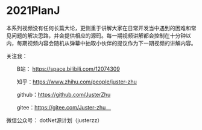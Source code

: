 # 2021PlanJ

本系列视频没有任何长篇大论，更侧重于讲解大家在日常开发当中遇到的困难和常见问题的解决思路，并会提供相应的源码。每一期视频讲解都会控制在十分钟以内，每期视频内容会随机从弹幕中抽取小伙伴的提议作为下一期视频的讲解内容。

关注我：

　　B站： https://space.bilibili.com/12074309

　　知乎：https://www.zhihu.com/people/juster-zhu

　　github：https://github.com/JusterZhu

　　gitee：https://gitee.com/Juster-zhu　
  
   微信公众号： dotNet源计划（justerzz）
